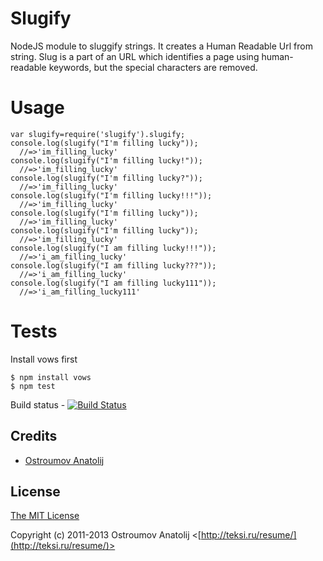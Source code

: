 Slugify
=======

NodeJS module to sluggify strings. It creates a Human Readable Url from string.
Slug is a part of an URL which identifies a page using human-readable keywords, but the special characters are removed.

Usage
=======

    var slugify=require('slugify').slugify;
    console.log(slugify("I'm filling lucky"));
      //=>'im_filling_lucky'
    console.log(slugify("I'm filling lucky!"));
      //=>'im_filling_lucky'
    console.log(slugify("I'm filling lucky?"));
      //=>'im_filling_lucky'
    console.log(slugify("I'm filling lucky!!!"));
      //=>'im_filling_lucky'
    console.log(slugify("I'm filling lucky"));
      //=>'im_filling_lucky'
    console.log(slugify("I'm filling lucky"));
      //=>'im_filling_lucky'
    console.log(slugify("I am filling lucky!!!"));
      //=>'i_am_filling_lucky'
    console.log(slugify("I am filling lucky???"));
      //=>'i_am_filling_lucky'
    console.log(slugify("I am filling lucky111"));
      //=>'i_am_filling_lucky111'


Tests
=======
Install vows first

    $ npm install vows
    $ npm test

Build status - [![Build Status](https://travis-ci.org/vodolaz095/slugify.png)](https://travis-ci.org/vodolaz095/slugify)

## Credits

  - [Ostroumov Anatolij](https://github.com/vodolaz095)

## License

[The MIT License](http://opensource.org/licenses/MIT)

Copyright (c) 2011-2013 Ostroumov Anatolij <[http://teksi.ru/resume/](http://teksi.ru/resume/)>


